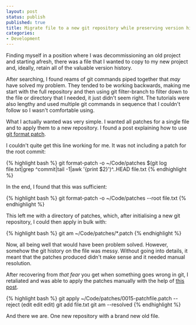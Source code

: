 ```yaml
---
layout: post
status: publish
published: true
title: Migrate file to a new git repository while preserving version history
categories:
- Development
---
```

Finding myself in a position where I was decommissioning an old project and starting afresh, there was a file that I wanted to copy to my new project and, ideally, retain all of the valuable version history.

After searching, I found reams of git commands piped together that <em>may</em> have solved my problem.  They tended to be working backwards, making me start with the full repository and then using git filter-branch to filter down to the file or directory that I needed, it just didn't seem right.  The tutorials were also lengthy and used multiple git commands in sequence that I couldn't follow so I wasn't comfortable using.

What I actually wanted was very simple. I wanted all patches for a single file and to apply them to a new repository.  I found a post explaining how to use <a href="http://blog.neutrino.es/2012/git-copy-a-file-or-directory-from-another-repository-preserving-history/">git format patch</a>.

I couldn't quite get this line working for me.  It was not including a patch for the root commit:

{% highlight bash %}
git format-patch -o ~/Code/patches $(git log file.txt|grep ^commit|tail -1|awk '{print $2}')^..HEAD file.txt
{% endhighlight %}

In the end, I found that this was sufficient:

{% highlight bash %}
git format-patch -o ~/Code/patches --root file.txt
{% endhighlight %}

This left me with a directory of patches, which, after initialising a new git repository, I could then apply in bulk with:

{% highlight bash %}
git am ~/Code/patches/*.patch
{% endhighlight %}

Now, all being well that would have been problem solved.  However, somehow the git history on the file was messy.  Without going into details, it meant that the patches produced didn't make sense and it needed manual resolution.

After recovering from <em>that fear</em> you get when something goes wrong in git, I retaliated and was able to apply the patches manually with the help of <a href="http://www.pizzhacks.com/bugdrome/2011/10/deal-with-git-am-failures/">this post</a>.

{% highlight bash %}
git apply ~/Code/patches/0015-patchfile.patch --reject
(edit edit edit)
git add file.txt
git am --resolved
{% endhighlight %}

And there we are.  One new repository with a brand new old file.
